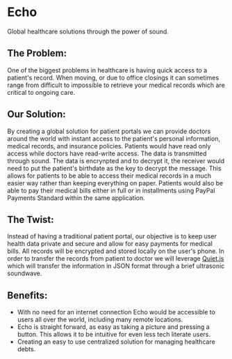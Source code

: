 <h1>Echo</h1>
<p>Global healthcare solutions through the power of sound.</p>
<h2>The Problem:</h2>
<p>One of the biggest problems in healthcare is having quick access to a patient's record. When moving, or due to office closings it can sometimes range from difficult to impossible to retrieve your medical records which are critical to ongoing care.</p>
<h2>Our Solution:</h2>
<p>By creating a global solution for patient portals we can provide doctors around the world with instant access to the patient's personal information, medical records, and insurance policies. Patients would have read only access while doctors have read-write access. The data is transmitted through sound. The data is encrynpted and to decrypt it, the receiver would need to put the patient's birthdate as the key to decrypt the message. This allows for patients to be able to access their medical records in a much easier way rather than keeping everything on paper. Patients would also be able to pay their medical bills either in full or in installments using PayPal Payments Standard within the same application.</p>
<h2>The Twist:</h2>
<p>Instead of having a traditional patient portal, our objective is to keep user health data private and secure and allow for easy payments for medical bills. All records will be encrypted and stored locally on the user's phone. In order to transfer the records from patient to doctor we will leverage <a href="https://github.com/quiet/quiet-js" target="_blank">Quiet.js</a> which will transfer the information in JSON format through a brief ultrasonic soundwave.</p>
<h2>Benefits:</h2>
<ul>
    <li>With no need for an internet connection Echo would be accessible to users all over the world, including many remote locations.</li>
    <li>Echo is straight forward, as easy as taking a picture and pressing a button. This allows it to be intuitive for even less tech literate users.</li>
    <li>Creating an easy to use centralized solution for managing healthcare debts.</li>
</ul>
